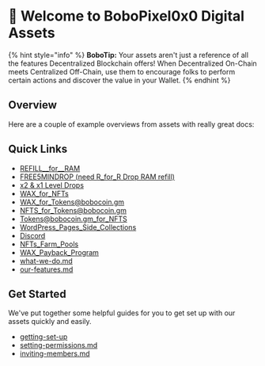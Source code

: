 # 👋 Welcome to BoboPixel0x0 Digital Assets

{% hint style="info" %}
**BoboTip:** Your assets aren't just a reference of all the features Decentralized Blockchain offers! When Decentralized On-Chain meets Centralized Off-Chain, use them to encourage folks to perform certain actions and discover the value in your Wallet.
{% endhint %}

## Overview

Here are a couple of example overviews from assets with really great docs:

## Quick Links

- [REFILL__for__RAM](overview/refill.md)
- [FREE5MINDROP (need R_for_R Drop RAM refill)](overview/f5md.md)
- [x2 & x1 Level Drops](overview/blendsnefty.md)
- [WAX_for_NFTs](overview/wfn.md)
- [WAX_for_Tokens@bobocoin.gm](overview/wfbt.md)
- [NFTS_for_Tokens@bobocoin.gm](overview/nft.md)
- [Tokens@bobocoin.gm_for_NFTS](overview/btfn.md)
- [WordPress_Pages_Side_Collections](overview/word.md)
- [Discord](overview/discord.md)
- [NFTs_Farm_Pools](overview/nfp.md)
- [WAX_Payback_Program](overview/wpp.md)
- [what-we-do.md](overview/what-we-do.md)
- [our-features.md](overview/our-features.md)

## Get Started

We've put together some helpful guides for you to get set up with our assets quickly and easily.

- [getting-set-up](fundamentals/getting-set-up/)
- [setting-permissions.md](fundamentals/getting-set-up/setting-permissions.md)
- [inviting-members.md](fundamentals/getting-set-up/inviting-members.md)
